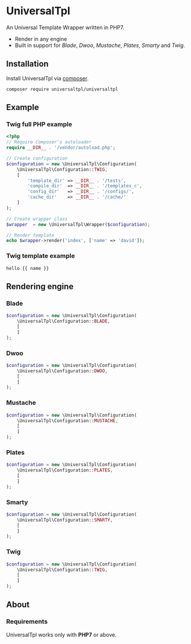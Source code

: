 # UniversalTpl

An Universal Template Wrapper written in PHP7.

* Render in any engine
* Built in support for _Blade_, _Dwoo_, _Mustache_, _Plates_, _Smarty_ and _Twig_.

## Installation
Install UniversalTpl via [composer](http://getcomposer.org/).
```
composer require universaltpl/universaltpl
```

## Example

### Twig full PHP example
```php
<?php
// Require Composer's autoloader
require __DIR__ . '/vendor/autoload.php';

// Create configuration
$configuration = new \UniversalTpl\Configuration(
	\UniversalTpl\Configuration::TWIG,
	[
		'template_dir' => __DIR__ . '/tests',
		'compile_dir'  => __DIR__ . '/templates_c',
		'config_dir'   => __DIR__ . '/configs/',
		'cache_dir'    => __DIR__ . '/cache/'
	]
);

// Create wrapper class
$wrapper  = new \UniversalTpl\Wrapper($configuration);

// Render template
echo $wrapper->render('index', ['name' => 'david']);
```

### Twig template example
```tpl
hello {{ name }}
```

## Rendering engine

### Blade
```php
$configuration = new \UniversalTpl\Configuration(
	\UniversalTpl\Configuration::BLADE,
	[
	]
);
```

### Dwoo
```php
$configuration = new \UniversalTpl\Configuration(
	\UniversalTpl\Configuration::DWOO,
	[
	]
);
```

### Mustache
```php
$configuration = new \UniversalTpl\Configuration(
	\UniversalTpl\Configuration::MUSTACHE,
	[
	]
);
```

### Plates
```php
$configuration = new \UniversalTpl\Configuration(
	\UniversalTpl\Configuration::PLATES,
	[
	]
);
```

### Smarty
```php
$configuration = new \UniversalTpl\Configuration(
	\UniversalTpl\Configuration::SMARTY,
	[
	]
);
```

### Twig
```php
$configuration = new \UniversalTpl\Configuration(
	\UniversalTpl\Configuration::TWIG,
	[
	]
);
```

## About

### Requirements
UniversalTpl works only with **PHP7** or above.